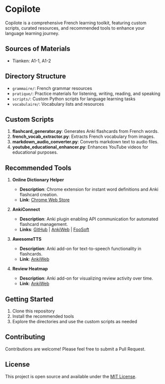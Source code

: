 # Copilote

Copilote is a comprehensive French learning toolkit, featuring custom scripts, curated resources, and recommended tools to enhance your language learning journey.

## Sources of Materials

* Tianken: A1-1, A1-2

## Directory Structure

- `grammaire/`: French grammar resources
- `pratique/`: Practice materials for listening, writing, reading, and speaking
- `scripts/`: Custom Python scripts for language learning tasks
- `vocabulaire/`: Vocabulary lists and resources

## Custom Scripts

1. **flashcard_generator.py**: Generates Anki flashcards from French words.
2. **french_vocab_extractor.py**: Extracts French vocabulary from images.
3. **markdown_audio_converter.py**: Converts markdown text to audio files.
4. **youtube_educational_enhancer.py**: Enhances YouTube videos for educational purposes.

## Recommended Tools

1. **Online Dictionary Helper**
   - **Description**: Chrome extension for instant word definitions and Anki flashcard creation.
   - **Link**: [Chrome Web Store](https://chromewebstore.google.com/detail/online-dictionary-helper/lppjdajkacanlmpbbcdkccjkdbpllajb?hl=en)

2. **AnkiConnect**
   - **Description**: Anki plugin enabling API communication for automated flashcard management.
   - **Links**: [GitHub](https://github.com/FooSoft/anki-connect) | [AnkiWeb](https://ankiweb.net/shared/info/2055492159) | [FooSoft](https://foosoft.net/projects/anki-connect/)

3. **AwesomeTTS**
   - **Description**: Anki add-on for text-to-speech functionality in flashcards.
   - **Link**: [AnkiWeb](https://ankiweb.net/shared/info/1436550454)

4. **Review Heatmap**
   - **Description**: Anki add-on for visualizing review activity over time.
   - **Link**: [AnkiWeb](https://ankiweb.net/shared/info/1771074083)

## Getting Started

1. Clone this repository
2. Install the recommended tools
3. Explore the directories and use the custom scripts as needed

## Contributing

Contributions are welcome! Please feel free to submit a Pull Request.

## License

This project is open source and available under the [MIT License](LICENSE).
